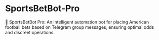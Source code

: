 # SportsBetBot-Pro
🏈 SportsBetBot Pro: An intelligent automation bot for placing American football bets based on Telegram group messages, ensuring optimal odds and discreet operations.
